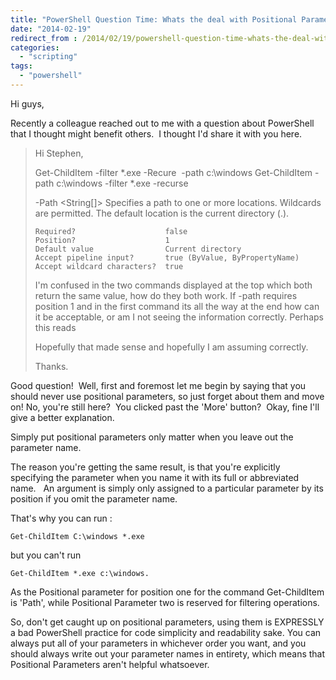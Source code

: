 ```yaml
---
title: "PowerShell Question Time: Whats the deal with Positional Parameters?"
date: "2014-02-19"
redirect_from : /2014/02/19/powershell-question-time-whats-the-deal-with-positional-parameters
categories: 
  - "scripting"
tags: 
  - "powershell"
---
```


Hi guys,

Recently a colleague reached out to me with a question about PowerShell that I thought might benefit others.  I thought I'd share it with you here.

> Hi Stephen,
> 
> Get-ChildItem -filter \*.exe -Recure  -path c:\\windows Get-ChildItem -path c:\\windows -filter \*.exe -recurse
> 
> \-Path <String\[\]> Specifies a path to one or more locations. Wildcards are permitted. The default location is the current directory (.).
> 
> ```
> Required?                    false
> Position?                    1
> Default value                Current directory
> Accept pipeline input?       true (ByValue, ByPropertyName)
> Accept wildcard characters?  true
> ```
> 
> I'm confused in the two commands displayed at the top which both return the same value, how do they both work. If -path requires position 1 and in the first command its all the way at the end how can it be acceptable, or am I not seeing the information correctly. Perhaps this reads
> 
> Hopefully that made sense and hopefully I am assuming correctly.
> 
> Thanks.

Good question!  Well, first and foremost let me begin by saying that you should never use positional parameters, so just forget about them and move on! No, you're still here?  You clicked past the 'More' button?  Okay, fine I'll give a better explanation.

Simply put positional parameters only matter when you leave out the parameter name.

The reason you're getting the same result, is that you're explicitly specifying the parameter when you name it with its full or abbreviated name.   An argument is simply only assigned to a particular parameter by its position if you omit the parameter name.

That's why you can run :

```
Get-ChildItem C:\windows *.exe  
```

but you can't run

```
Get-ChildItem *.exe c:\windows.  
```

As the Positional parameter for position one for the command Get-ChildItem is 'Path', while Positional Parameter two is reserved for filtering operations.

So, don't get caught up on positional parameters, using them is EXPRESSLY a bad PowerShell practice for code simplicity and readability sake. You can always put all of your parameters in whichever order you want, and you should always write out your parameter names in entirety, which means that Positional Parameters aren't helpful whatsoever.
